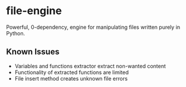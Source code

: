 # file-engine
Powerful, 0-dependency, engine for manipulating files written purely in Python.

## Known Issues 
- Variables and functions extractor extract non-wanted content
- Functionality of extracted functions are limited
- File insert method creates unknown file errors
